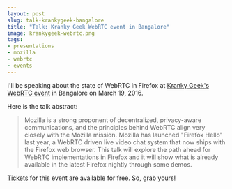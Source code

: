 ```yaml
---
layout: post
slug: talk-krankygeek-bangalore
title: "Talk: Kranky Geek WebRTC event in Bangalore"
image: krankygeek-webrtc.png
tags:
- presentations
- mozilla
- webrtc
- events
---
```


I'll be speaking about the state of WebRTC in Firefox at [Kranky Geek's WebRTC event][kranky] in Bangalore on March 19, 2016.

Here is the talk abstract:

> Mozilla is a strong proponent of decentralized, privacy-aware communications, and the principles behind WebRTC align very closely with the Mozilla mission. Mozilla has launched "Firefox Hello" last year, a WebRTC driven live video chat system that now ships with the Firefox web browser. This talk will explore the path ahead for WebRTC implementations in Firefox and it will show what is already available in the latest Firefox nightly through some demos.

[Tickets][tickets] for this event are available for free. So, grab yours!


[kranky]: https://www.krankygeek.com/
[tickets]: https://www.eventbrite.com/e/kranky-geek-webrtc-bengaluru-show-2016-tickets-20440274411
